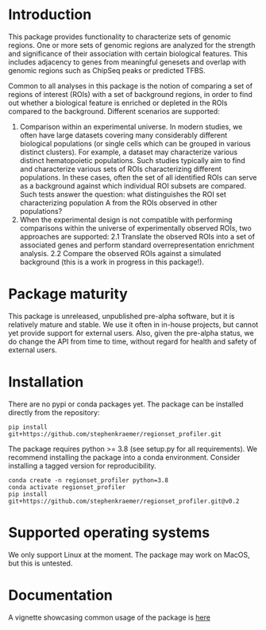 # Introduction

This package provides functionality to characterize sets of genomic regions. One or more sets of genomic regions are analyzed for the strength and significance of their association with certain biological features. This includes adjacency to genes from meaningful genesets and overlap with genomic regions such as ChipSeq peaks or predicted TFBS.

Common to all analyses in this package is the notion of comparing a set of regions of interest (ROIs) with a set of background regions, in order to find out whether a biological feature is enriched or depleted in the ROIs compared to the background. Different scenarios are supported:

1. Comparison within an experimental universe. In modern studies, we often have large datasets covering many considerably different biological populations (or single cells which can be grouped in various distinct clusters). For example, a dataset may characterize various distinct hematopoietic populations. Such studies typically aim to find and characterize various sets of ROIs characterizing different populations. In these cases, often the set of all identified ROIs can serve as a background against which individual ROI subsets are compared. Such tests answer the question: what distinguishes the ROI set characterizing population A from the ROIs observed in other populations?
2. When the experimental design is not compatible with performing comparisons within the universe of experimentally observed ROIs, two approaches are supported:
  2.1 Translate the observed ROIs into a set of associated genes and perform standard overrepresentation enrichment analysis.
  2.2 Compare the observed ROIs against a simulated background (this is a work in progress in this package!).


# Package maturity

This package is unreleased, unpublished pre-alpha software, but it is relatively mature and stable. We use it often in in-house projects, but cannot yet provide support for external users. Also, given the pre-alpha status, we do change the API from time to time, without regard for health and safety of external users.


# Installation

There are no pypi or conda packages yet. The package can be installed directly from the repository:

```
pip install git+https://github.com/stephenkraemer/regionset_profiler.git
```

The package requires python >= 3.8 (see setup.py for all requirements). We recommend installing the package into a conda environment. Consider installing a tagged version for reproducibility. 

```
conda create -n regionset_profiler python=3.8
conda activate regionset_profiler
pip install git+https://github.com/stephenkraemer/regionset_profiler.git@v0.2
```

# Supported operating systems

We only support Linux at the moment. The package may work on MacOS, but this is untested.

# Documentation

A vignette showcasing common usage of the package is [here](./doc/usage-highlights.ipynb)
